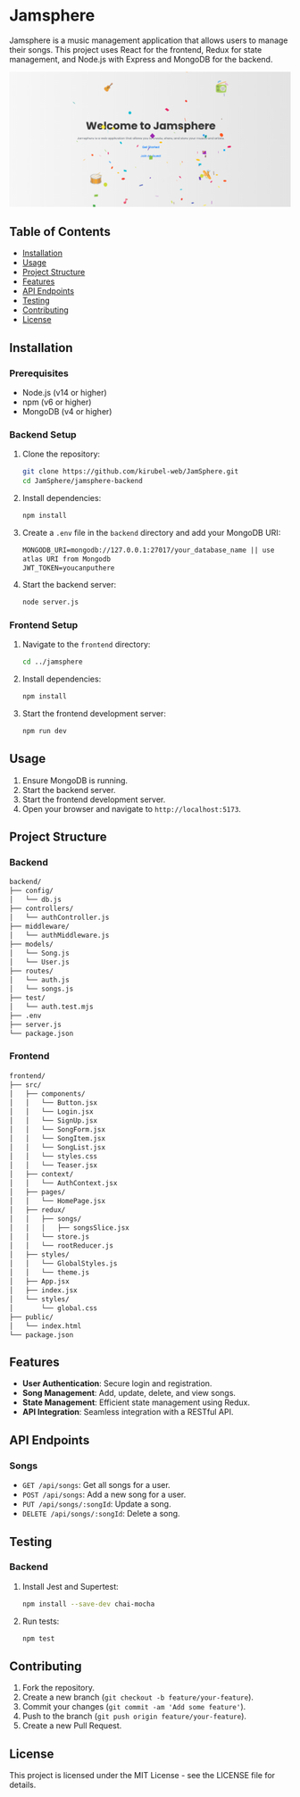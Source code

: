 # Jamsphere

Jamsphere is a music management application that allows users to manage their songs. This project uses React for the frontend, Redux for state management, and Node.js with Express and MongoDB for the backend.


![](image.png)

## Table of Contents

- [Installation](#installation)
- [Usage](#usage)
- [Project Structure](#project-structure)
- [Features](#features)
- [API Endpoints](#api-endpoints)
- [Testing](#testing)
- [Contributing](#contributing)
- [License](#license)

## Installation

### Prerequisites

- Node.js (v14 or higher)
- npm (v6 or higher)
- MongoDB (v4 or higher)

### Backend Setup

1. Clone the repository:

   ```bash
   git clone https://github.com/kirubel-web/JamSphere.git
   cd JamSphere/jamsphere-backend
   ```

2. Install dependencies:

   ```bash
   npm install
   ```

3. Create a `.env` file in the `backend` directory and add your MongoDB URI:

   ```env
   MONGODB_URI=mongodb://127.0.0.1:27017/your_database_name || use atlas URI from Mongodb
   JWT_TOKEN=youcanputhere
   ```

4. Start the backend server:

   ```bash
   node server.js
   ```

### Frontend Setup

1. Navigate to the `frontend` directory:

   ```bash
   cd ../jamsphere
   ```

2. Install dependencies:

   ```bash
   npm install
   ```

3. Start the frontend development server:

   ```bash
   npm run dev
   ```

## Usage

1. Ensure MongoDB is running.
2. Start the backend server.
3. Start the frontend development server.
4. Open your browser and navigate to `http://localhost:5173`.

## Project Structure

### Backend

```
backend/
├── config/
│   └── db.js
├── controllers/
│   └── authController.js
├── middleware/
│   └── authMiddleware.js
├── models/
│   └── Song.js
│   └── User.js
├── routes/
│   └── auth.js
│   └── songs.js
├── test/
│   └── auth.test.mjs
├── .env
├── server.js
└── package.json
```

### Frontend

```
frontend/
├── src/
│   ├── components/
│   │   └── Button.jsx
│   │   └── Login.jsx
│   │   └── SignUp.jsx
│   │   └── SongForm.jsx
│   │   └── SongItem.jsx
│   │   └── SongList.jsx
│   │   └── styles.css
│   │   └── Teaser.jsx
│   ├── context/
│   │   └── AuthContext.jsx
│   ├── pages/
│   │   └── HomePage.jsx
│   ├── redux/
│   │   ├── songs/
│   │   │   ├── songsSlice.jsx
│   │   └── store.js
│   │   └── rootReducer.js
│   ├── styles/
│   │   └── GlobalStyles.js
│   │   └── theme.js
│   ├── App.jsx
│   ├── index.jsx
│   └── styles/
│       └── global.css
├── public/
│   └── index.html
└── package.json
```

## Features

- **User Authentication**: Secure login and registration.
- **Song Management**: Add, update, delete, and view songs.
- **State Management**: Efficient state management using Redux.
- **API Integration**: Seamless integration with a RESTful API.

## API Endpoints

### Songs

- `GET /api/songs`: Get all songs for a user.
- `POST /api/songs`: Add a new song for a user.
- `PUT /api/songs/:songId`: Update a song.
- `DELETE /api/songs/:songId`: Delete a song.

## Testing

### Backend

1. Install Jest and Supertest:

   ```bash
   npm install --save-dev chai-mocha
   ```

2. Run tests:

   ```bash
   npm test
   ```



## Contributing

1. Fork the repository.
2. Create a new branch (`git checkout -b feature/your-feature`).
3. Commit your changes (`git commit -am 'Add some feature'`).
4. Push to the branch (`git push origin feature/your-feature`).
5. Create a new Pull Request.

## License

This project is licensed under the MIT License - see the LICENSE file for details.
